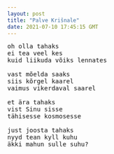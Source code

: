 ```yaml
---
layout: post
title: "Palve Krišnale"
date: 2021-07-10 17:45:15 GMT
---
```

<pre>
oh olla tahaks
ei tea veel kes
kuid liikuda võiks lennates

vast mõelda saaks
siis kõrgel kaarel
vaimus vikerdaval saarel

et ära tahaks
vist Sinu sisse
tähisesse kosmosesse

just joosta tahaks
nyyd tean kyll kuhu
äkki mahun sulle suhu?
</pre>

